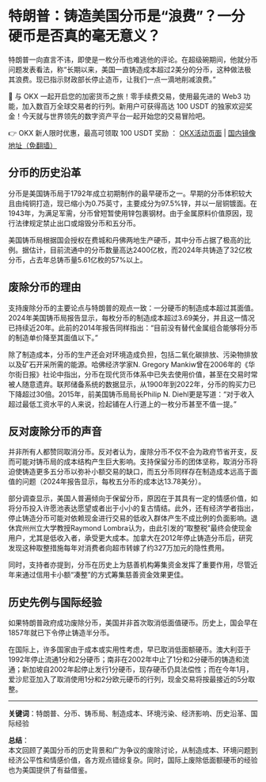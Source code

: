# 特朗普：铸造美国分币是“浪费”？一分硬币是否真的毫无意义？

特朗普一向直言不讳，即使是一枚分币也难逃他的评论。在超级碗期间，他就分币问题发表看法，称“长期以来，美国一直铸造成本超过2美分的分币，这种做法极其浪费。现已指示财政部长停止造币，让我们一点一滴地削减浪费。”  

🚀 与 OKX 一起开启您的加密货币之旅！零手续费交易，使用最先进的 Web3 功能，加入数百万全球交易者的行列。新用户可获得高达 100 USDT 的独家欢迎奖金！今天就与世界领先的数字资产平台一起开始您的交易冒险吧。

👉 OKX 新人限时优惠，最高可领取 100 USDT 奖励 ： [OKX活动页面](https://bit.ly/OKXe) | [国内镜像地址（免翻墙）](https://bit.ly/okX)

## 分币的历史沿革

分币是美国铸币局于1792年成立初期制作的最早硬币之一。早期的分币体积较大且由纯铜打造，现已缩小为0.75英寸，主要成分为97.5%锌，并以一层铜镀面。在1943年，为满足军需，分币曾短暂使用锌包裹钢材。由于金属原料价值原因，现行法律规定禁止出口或熔毁分币和五分币。

美国铸币局根据国会授权在费城和丹佛两地生产硬币，其中分币占据了极高的比例。据估计，目前流通中的分币数量高达2400亿枚，而2024年共铸造了32亿枚分币，占去年总铸币量5.61亿枚的57%以上。

## 废除分币的理由

支持废除分币的主要论点与特朗普的观点一致：一分硬币的制造成本超过其面值。2024年美国铸币局报告显示，每枚分币的制造成本超过3.69美分，并且这一情况已持续近20年。此前的2014年报告同样指出：“目前没有替代金属组合能够将分币的制造单价降至其面值以下。”

除了制造成本，分币的生产还会对环境造成负担，包括二氧化碳排放、污染物排放以及矿石开采所需的能源。哈佛经济学家N. Gregory Mankiw曾在2006年的《华尔街日报》社论中指出，分币在现代货币体系中已失去使用价值，甚至在交易时常被人随意遗弃。联邦储备系统的数据显示，从1900年到2022年，分币的购买力已下降超过30倍。2015年，前美国铸币局局长Philip N. Diehl更是写道：“对于收入超过最低工资水平的人来说，捡起铺在人行道上的一枚分币甚至不值一提。”

## 反对废除分币的声音

并非所有人都赞同取消分币。反对者认为，废除分币不仅不会为政府节省开支，反而可能对铸币局的成本结构产生巨大影响。支持保留分币的团体坚称，取消分币将迫使铸造更多五分币以弥补小额交易的缺口，而五分币同样存在制造成本远高于面值的问题（2024年报告显示，每枚五分币的成本达13.78美分）。

部分调查显示，美国人普遍倾向于保留分币，原因在于其具有一定的情感价值，如将分币投入许愿池表达愿望或者出于小小的复古情结。此外，还有经济学者指出，停止铸造分币可能对依赖现金进行交易的低收入群体产生不成比例的负面影响。退休宾州州立大学教授Raymond Lombra认为，由此引发的“取整税”最终会使现金用户，尤其是低收入者，承受更大成本。加拿大在2012年停止铸造分币后，研究发现这种取整措施每年对消费者向超市转嫁了约327万加元的隐性费用。

同时，支持者亦提到，分币在历史上为慈善机构筹集资金发挥了重要作用，尽管近年来通过信用卡小额“凑整”的方式筹集慈善资金效果更佳。

## 历史先例与国际经验

如果特朗普政府成功废除分币，美国并非首次取消低面值硬币。历史上，国会早在1857年就已下令停止铸造半分币。

在国际上，许多国家由于成本或实用性考虑，早已取消低面额硬币。澳大利亚于1992年停止流通1分和2分硬币；南非在2002年中止了1分和2分硬币的铸造和流通；新加坡自2002年起停止发行1分硬币，现存硬币仍具法偿性；而在今年1月，爱沙尼亚加入了取消使用1分和2分欧元硬币的行列，现金交易将按最接近的5分取整。

---

**关键词**：特朗普、分币、铸币局、制造成本、环境污染、经济影响、历史沿革、国际经验

**总结**：  
本文回顾了美国分币的历史背景和广为争议的废除讨论，从制造成本、环境问题到经济公平性和情感价值，各方观点错综复杂。同时，国际上废除低面额硬币的经验也为美国提供了有益借鉴。
